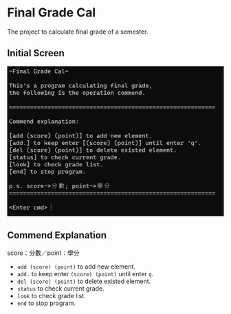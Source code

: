# Final Grade Cal

The project to calculate final grade of a semester.

## Initial Screen

<div style="text-align:center;">
  <img src="initial.png" alt="Image" style="width:600px;">
</div>

## Commend Explanation

score：分數／point：學分

- `add (score) (point)` to add new element.
- `add.` to keep enter `(score) (point)` until enter `q`.
- `del (score) (point)` to delete existed element.
- `status` to check current grade.
- `look` to check grade list.
- `end` to stop program.